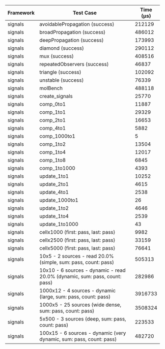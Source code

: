 | Framework | Test Case | Time (μs) |
| --- | --- | --- |
| signals | avoidablePropagation (success) | 212129 |
| signals | broadPropagation (success) | 486012 |
| signals | deepPropagation (success) | 173993 |
| signals | diamond (success) | 290112 |
| signals | mux (success) | 408516 |
| signals | repeatedObservers (success) | 46837 |
| signals | triangle (success) | 102092 |
| signals | unstable (success) | 76339 |
| signals | molBench | 488118 |
| signals | create_signals | 25770 |
| signals | comp_0to1 | 11887 |
| signals | comp_1to1 | 29329 |
| signals | comp_2to1 | 16653 |
| signals | comp_4to1 | 5882 |
| signals | comp_1000to1 | 5 |
| signals | comp_1to2 | 13504 |
| signals | comp_1to4 | 12017 |
| signals | comp_1to8 | 6845 |
| signals | comp_1to1000 | 4393 |
| signals | update_1to1 | 10252 |
| signals | update_2to1 | 4615 |
| signals | update_4to1 | 2538 |
| signals | update_1000to1 | 26 |
| signals | update_1to2 | 4646 |
| signals | update_1to4 | 2539 |
| signals | update_1to1000 | 43 |
| signals | cellx1000 (first: pass, last: pass) | 9982 |
| signals | cellx2500 (first: pass, last: pass) | 33159 |
| signals | cellx5000 (first: pass, last: pass) | 76641 |
| signals | 10x5 - 2 sources - read 20.0% (simple, sum: pass, count: pass) | 505313 |
| signals | 10x10 - 6 sources - dynamic - read 20.0% (dynamic, sum: pass, count: pass) | 282986 |
| signals | 1000x12 - 4 sources - dynamic (large, sum: pass, count: pass) | 3916733 |
| signals | 1000x5 - 25 sources (wide dense, sum: pass, count: pass) | 3508324 |
| signals | 5x500 - 3 sources (deep, sum: pass, count: pass) | 223533 |
| signals | 100x15 - 6 sources - dynamic (very dynamic, sum: pass, count: pass) | 482720 |
